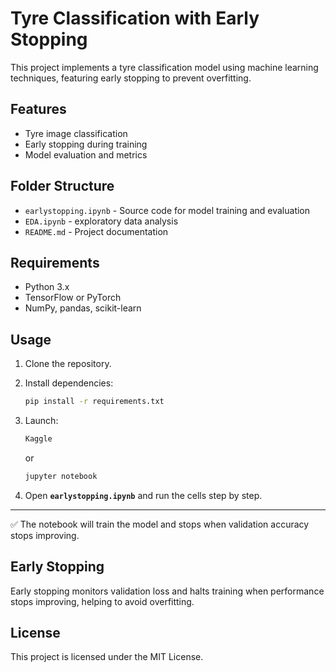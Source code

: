 # Tyre Classification with Early Stopping

This project implements a tyre classification model using machine learning techniques, featuring early stopping to prevent overfitting.

## Features

- Tyre image classification
- Early stopping during training
- Model evaluation and metrics

## Folder Structure

- `earlystopping.ipynb` - Source code for model training and evaluation
- `EDA.ipynb` - exploratory data analysis 
- `README.md` - Project documentation

## Requirements

- Python 3.x
- TensorFlow or PyTorch
- NumPy, pandas, scikit-learn

## Usage

1. Clone the repository.
2. Install dependencies:  
    ```bash
    pip install -r requirements.txt
    ```
3. Launch:
   ```bash
   Kaggle
   ```
   or
   ```bash
   jupyter notebook
   ```

4. Open **`earlystopping.ipynb`** and run the cells step by step.

---

✅ The notebook will train the model and stops when validation accuracy stops improving.

## Early Stopping

Early stopping monitors validation loss and halts training when performance stops improving, helping to avoid overfitting.

## License

This project is licensed under the MIT License.